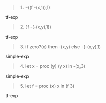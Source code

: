 > 1. -((f -(x,1)),1)

tf-exp

> 2. (f -(-(x,y),1))

tf-exp

> 3. if zero?(x) then -(x,y) else -(-(x,y),1)

simple-exp

> 4. let x = proc (y) (y x) in -(x,3)

simple-exp

> 5. let f = proc (x) x in (f 3)

tf-exp
